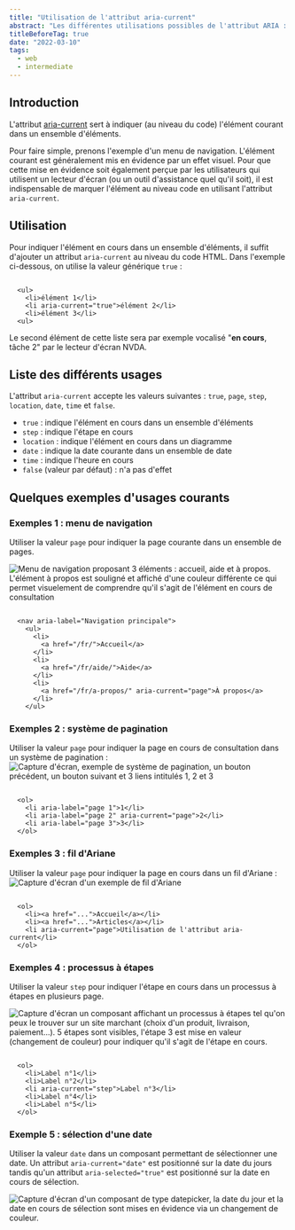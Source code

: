 ```yaml
---
title: "Utilisation de l'attribut aria-current"
abstract: "Les différentes utilisations possibles de l'attribut ARIA : aria-current"
titleBeforeTag: true
date: "2022-03-10"
tags:
  - web
  - intermediate
---
```

  
## Introduction
L'attribut [aria-current](https://www.w3.org/TR/wai-aria-1.2/#aria-current) sert à indiquer (au niveau du code) l'élément courant dans un ensemble d'éléments. 

Pour faire simple, prenons l'exemple d'un menu de navigation. L'élément courant est généralement mis en évidence par un effet visuel. Pour que cette mise en évidence soit également perçue par les utilisateurs qui utilisent un lecteur d'écran (ou un outil d'assistance quel qu'il soit), il est indispensable de marquer l'élément au niveau code en utilisant l'attribut `aria-current`.

## Utilisation

Pour indiquer l'élément en cours dans un ensemble d'éléments, il suffit d'ajouter un attribut `aria-current` au niveau du code HTML. Dans l'exemple ci-dessous, on utilise la valeur générique `true` :
<pre><code class="html">
  &lt;ul&gt;
    &lt;li&gt;élément 1&lt;/li&gt;
    &lt;li <span class="important">aria-current="true"</span>&gt;élément 2&lt;/li&gt;
    &lt;li&gt;élément 3&lt;/li&gt;
  &lt;ul&gt;
</code></pre>

Le second élément de cette liste sera par exemple vocalisé "**en cours**, tâche 2" par le lecteur d'écran NVDA.

## Liste des différents usages

L'attribut `aria-current` accepte les valeurs suivantes : `true`, `page`, `step`, `location`, `date`, `time` et `false`.

- `true` : indique l'élément en cours dans un ensemble d'éléments
- `step` : indique l'étape en cours
- `location` : indique l'élément en cours dans un diagramme
- `date` : indique la date courante dans un ensemble de date
- `time` : indique l'heure en cours
- `false` (valeur par défaut) : n'a pas d'effet


## Quelques exemples d'usages courants

### Exemples 1 : menu de navigation

Utiliser la valeur `page` pour indiquer la page courante dans un ensemble de pages. 

![Menu de navigation proposant 3 éléments : accueil, aide et à propos. L'élément à propos est souligné et affiché d'une couleur différente ce qui permet visuelement de comprendre qu'il s'agit de l'élément en cours de consultation](../images/utilisation-de-l-attribut-aria-current/menu-navigation.png)

<pre><code class="html">
  &lt;nav aria-label="Navigation principale"&gt;
    &lt;ul&gt;
      &lt;li&gt;
        &lt;a href="/fr/"&gt;Accueil&lt;/a&gt;
      &lt;/li&gt;
      &lt;li&gt;
        &lt;a href="/fr/aide/"&gt;Aide&lt;/a&gt;
      &lt;/li&gt;
      &lt;li&gt;
        &lt;a href="/fr/a-propos/" <span class="important">aria-current="page"</span>&gt;À propos&lt;/a&gt;
      &lt;/li&gt;      
    &lt;/ul&gt;
</code></pre>

### Exemples 2 : système de pagination

Utiliser la valeur `page` pour indiquer la page en cours de consultation dans un système de pagination :
![Capture d'écran, exemple de système de pagination, un bouton précédent, un bouton suivant et 3 liens intitulés 1, 2 et 3](../images/utilisation-de-l-attribut-aria-current/pagination.png)

<pre><code class="html">
  &lt;ol&gt;
    &lt;li aria-label="page 1"&gt;1&lt;/li&gt;
    &lt;li aria-label="page 2" <span class="important">aria-current="page"</span>&gt;2&lt;/li&gt;
    &lt;li aria-label="page 3"&gt;3&lt;/li&gt;    
  &lt;/ol&gt;
</code></pre>

### Exemples 3 : fil d'Ariane

Utiliser la valeur `page` pour indiquer la page en cours dans un fil d'Ariane :
![Capture d'écran d'un exemple de fil d'Ariane](../images/utilisation-de-l-attribut-aria-current/breadcrumb.png)

<pre><code class="html">
  &lt;ol&gt;
    &lt;li&gt;&lt;a href="..."&gt;Accueil&lt;/a&gt;&lt;/li&gt;
    &lt;li&gt;&lt;a href="..."&gt;Articles&lt;/a&gt;&lt;/li&gt;
    &lt;li <span class="important">aria-current="page"</span>&gt;Utilisation de l'attribut aria-current&lt;/li&gt;
  &lt;/ol&gt;
</code></pre>

### Exemples 4 : processus à étapes

Utiliser la valeur `step` pour indiquer l'étape en cours dans un processus à étapes en plusieurs page.

![Capture d'écran un composant affichant un processus à étapes tel qu'on peux le trouver sur un site marchant (choix d'un produit, livraison, paiement...). 5 étapes sont visibles, l'étape 3 est mise en valeur (changement de couleur) pour indiquer qu'il s'agit de l'étape en cours.](../images/utilisation-de-l-attribut-aria-current/stepbar.png)

<pre><code class="html">
  &lt;ol&gt;
    &lt;li&gt;Label n°1&lt;/li&gt;
    &lt;li&gt;Label n°2&lt;/li&gt;
    &lt;li <span class="important">aria-current="step"</span>&gt;Label n°3&lt;/li&gt;
    &lt;li&gt;Label n°4&lt;/li&gt;
    &lt;li&gt;Label n°5&lt;/li&gt;
  &lt;/ol&gt;
</code></pre>

### Exemple 5 : sélection d'une date

Utiliser la valeur `date` dans un composant permettant de sélectionner une date. Un attribut `aria-current="date"` est positionné sur la date du jours tandis qu'un attribut `aria-selected="true"` est positionné sur la date en cours de sélection.

![Capture d'écran d'un composant de type datepicker, la date du jour et la date en cours de sélection sont mises en évidence via un changement de couleur.](../images/utilisation-de-l-attribut-aria-current/datepicker.png)
